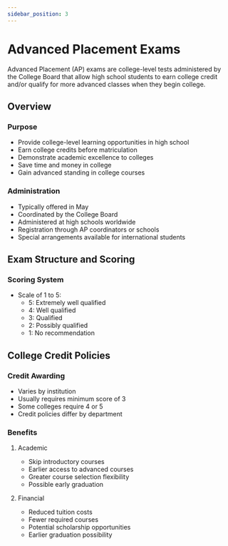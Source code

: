 ```yaml
---
sidebar_position: 3
---
```


# Advanced Placement Exams

Advanced Placement (AP) exams are college-level tests administered by the College Board that allow high school students to earn college credit and/or qualify for more advanced classes when they begin college.

## Overview

### Purpose
- Provide college-level learning opportunities in high school
- Earn college credits before matriculation
- Demonstrate academic excellence to colleges
- Save time and money in college
- Gain advanced standing in college courses

### Administration
- Typically offered in May
- Coordinated by the College Board
- Administered at high schools worldwide
- Registration through AP coordinators or schools
- Special arrangements available for international students

## Exam Structure and Scoring

### Scoring System
- Scale of 1 to 5:
  - 5: Extremely well qualified
  - 4: Well qualified
  - 3: Qualified
  - 2: Possibly qualified
  - 1: No recommendation

## College Credit Policies

### Credit Awarding
- Varies by institution
- Usually requires minimum score of 3
- Some colleges require 4 or 5
- Credit policies differ by department

### Benefits
1. Academic
   - Skip introductory courses
   - Earlier access to advanced courses
   - Greater course selection flexibility
   - Possible early graduation

2. Financial
   - Reduced tuition costs
   - Fewer required courses
   - Potential scholarship opportunities
   - Earlier graduation possibility
